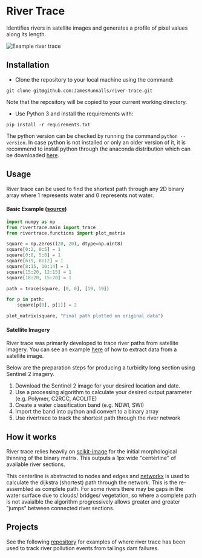 # River Trace
Identifies rivers in satellite images and generates a profile of pixel values along its length. 

![Example river trace](docs/output.png?raw=true "Title")

## Installation

- Clone the repository to your local machine using the command: 

 `git clone git@github.com:JamesRunnalls/river-trace.git`
 
 Note that the repository will be copied to your current working directory.

- Use Python 3 and install the requirements with:

 `pip install -r requirements.txt`

 The python version can be checked by running the command `python --version`. In case python is not installed or only an older version of it, it is recommend to install python through the anaconda distribution which can be downloaded [here](https://www.anaconda.com/products/individual). 

## Usage

River trace can be used to find the shortest path through any 2D binary array where 1 represents water and 0 represents not water.

#### Basic Example ([source](https://github.com/JamesRunnalls/river-trace/blob/master/tests/basic.py))

```python
import numpy as np
from rivertrace.main import trace
from rivertrace.functions import plot_matrix

square = np.zeros((20, 20), dtype=np.uint8)
square[0:2, 0:5] = 1
square[0:8, 5:8] = 1
square[6:9, 8:12] = 1
square[8:15, 10:14] = 1
square[15:20, 12:15] = 1
square[18:20, 15:20] = 1

path = trace(square, [0, 0], [19, 19])

for p in path:
    square[p[0], p[1]] = 2

plot_matrix(square, "Final path plotted on original data")
```

#### Satellite Imagery

River trace was primarily developed to trace river paths from satellite imagery. You can see an example [here](https://github.com/JamesRunnalls/river-trace/blob/master/tests/satellite.py) of how to extract data from a satellite image.

Below are the preparation steps for producing a turbidity long section using Sentinel 2 imagery. 

1. Download the Sentinel 2 image for your desired location and date.
2. Use a processing algorithm to calculate your desired output parameter (e.g. Polymer, C2RCC, ACOLITE)
3. Create a water classification band (e.g. NDWI, SWI)
4. Import the band into python and convert to a binary array
5. Use rivertrace to track the shortest path through the river network

## How it works

River trace relies heavily on [scikit-image](https://scikit-image.org/docs/dev/api/skimage.morphology.html#skimage.morphology.thin) 
for the initial morphological thinning of the binary matrix. This outputs a 1px wide "centerline" of available river sections.

This centerline is abstracted to nodes and edges and [networkx](https://networkx.org/) is used to calculate the dijkstra (shortest) path through the network. This is the re-assembled as complete path. 
For some rivers there may be gaps in the water surface due to clouds/ bridges/ vegetation, so where a complete path is not avaialble the algorithm progressively allows greater and greater "jumps" between connected river sections. 

## Projects

See the following [repository](https://github.com/JamesRunnalls/tailings-dam-failures) for examples of where river trace has been used to track river pollution events from tailings dam failures.